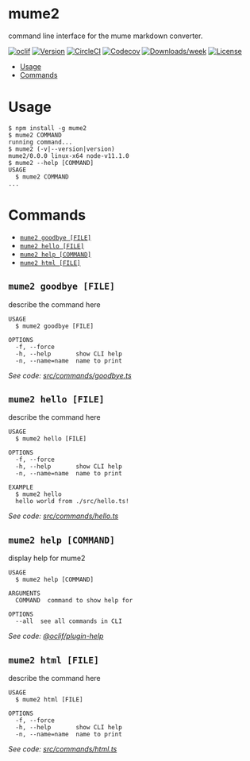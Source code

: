mume2
=====

command line interface for the mume markdown converter.

[![oclif](https://img.shields.io/badge/cli-oclif-brightgreen.svg)](https://oclif.io)
[![Version](https://img.shields.io/npm/v/mume2.svg)](https://npmjs.org/package/mume2)
[![CircleCI](https://circleci.com/gh/lukesmurray/mume2/tree/master.svg?style=shield)](https://circleci.com/gh/lukesmurray/mume2/tree/master)
[![Codecov](https://codecov.io/gh/lukesmurray/mume2/branch/master/graph/badge.svg)](https://codecov.io/gh/lukesmurray/mume2)
[![Downloads/week](https://img.shields.io/npm/dw/mume2.svg)](https://npmjs.org/package/mume2)
[![License](https://img.shields.io/npm/l/mume2.svg)](https://github.com/lukesmurray/mume2/blob/master/package.json)

<!-- toc -->
* [Usage](#usage)
* [Commands](#commands)
<!-- tocstop -->
# Usage
<!-- usage -->
```sh-session
$ npm install -g mume2
$ mume2 COMMAND
running command...
$ mume2 (-v|--version|version)
mume2/0.0.0 linux-x64 node-v11.1.0
$ mume2 --help [COMMAND]
USAGE
  $ mume2 COMMAND
...
```
<!-- usagestop -->
# Commands
<!-- commands -->
* [`mume2 goodbye [FILE]`](#mume-2-goodbye-file)
* [`mume2 hello [FILE]`](#mume-2-hello-file)
* [`mume2 help [COMMAND]`](#mume-2-help-command)
* [`mume2 html [FILE]`](#mume-2-html-file)

## `mume2 goodbye [FILE]`

describe the command here

```
USAGE
  $ mume2 goodbye [FILE]

OPTIONS
  -f, --force
  -h, --help       show CLI help
  -n, --name=name  name to print
```

_See code: [src/commands/goodbye.ts](https://github.com/lukesmurray/mume2/blob/v0.0.0/src/commands/goodbye.ts)_

## `mume2 hello [FILE]`

describe the command here

```
USAGE
  $ mume2 hello [FILE]

OPTIONS
  -f, --force
  -h, --help       show CLI help
  -n, --name=name  name to print

EXAMPLE
  $ mume2 hello
  hello world from ./src/hello.ts!
```

_See code: [src/commands/hello.ts](https://github.com/lukesmurray/mume2/blob/v0.0.0/src/commands/hello.ts)_

## `mume2 help [COMMAND]`

display help for mume2

```
USAGE
  $ mume2 help [COMMAND]

ARGUMENTS
  COMMAND  command to show help for

OPTIONS
  --all  see all commands in CLI
```

_See code: [@oclif/plugin-help](https://github.com/oclif/plugin-help/blob/v2.1.4/src/commands/help.ts)_

## `mume2 html [FILE]`

describe the command here

```
USAGE
  $ mume2 html [FILE]

OPTIONS
  -f, --force
  -h, --help       show CLI help
  -n, --name=name  name to print
```

_See code: [src/commands/html.ts](https://github.com/lukesmurray/mume2/blob/v0.0.0/src/commands/html.ts)_
<!-- commandsstop -->
